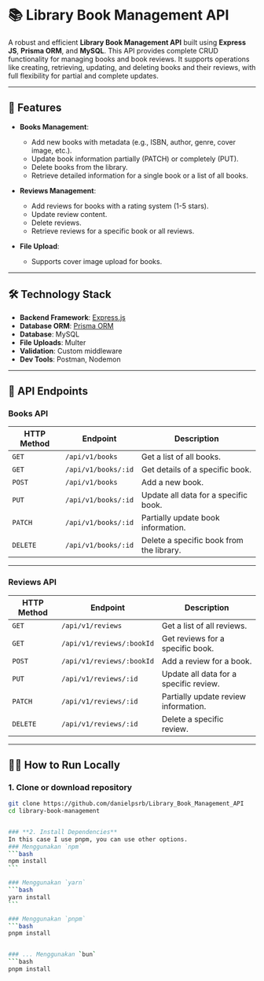 # 📚 Library Book Management API

A robust and efficient **Library Book Management API** built using **Express JS**, **Prisma ORM**, and **MySQL**. This API provides complete CRUD functionality for managing books and book reviews. It supports operations like creating, retrieving, updating, and deleting books and their reviews, with full flexibility for partial and complete updates.

---

## 🚀 Features

- **Books Management**:

  - Add new books with metadata (e.g., ISBN, author, genre, cover image, etc.).
  - Update book information partially (PATCH) or completely (PUT).
  - Delete books from the library.
  - Retrieve detailed information for a single book or a list of all books.

- **Reviews Management**:

  - Add reviews for books with a rating system (1-5 stars).
  - Update review content.
  - Delete reviews.
  - Retrieve reviews for a specific book or all reviews.

- **File Upload**:
  - Supports cover image upload for books.

---

## 🛠️ Technology Stack

- **Backend Framework**: [Express.js](https://expressjs.com/)
- **Database ORM**: [Prisma ORM](https://www.prisma.io/)
- **Database**: MySQL
- **File Uploads**: Multer
- **Validation**: Custom middleware
- **Dev Tools**: Postman, Nodemon

---

## 📂 API Endpoints

### **Books API**

| HTTP Method | Endpoint            | Description                              |
| ----------- | ------------------- | ---------------------------------------- |
| `GET`       | `/api/v1/books`     | Get a list of all books.                 |
| `GET`       | `/api/v1/books/:id` | Get details of a specific book.          |
| `POST`      | `/api/v1/books`     | Add a new book.                          |
| `PUT`       | `/api/v1/books/:id` | Update all data for a specific book.     |
| `PATCH`     | `/api/v1/books/:id` | Partially update book information.       |
| `DELETE`    | `/api/v1/books/:id` | Delete a specific book from the library. |

---

### **Reviews API**

| HTTP Method | Endpoint                  | Description                            |
| ----------- | ------------------------- | -------------------------------------- |
| `GET`       | `/api/v1/reviews`         | Get a list of all reviews.             |
| `GET`       | `/api/v1/reviews/:bookId` | Get reviews for a specific book.       |
| `POST`      | `/api/v1/reviews/:bookId` | Add a review for a book.               |
| `PUT`       | `/api/v1/reviews/:id`     | Update all data for a specific review. |
| `PATCH`     | `/api/v1/reviews/:id`     | Partially update review information.   |
| `DELETE`    | `/api/v1/reviews/:id`     | Delete a specific review.              |

---

## 🧑‍💻 How to Run Locally

###  **1. Clone or download repository**
````bash
git clone https://github.com/danielpsrb/Library_Book_Management_API
cd library-book-management


### **2. Install Dependencies**
In this case I use pnpm, you can use other options.
### Menggunakan `npm`
```bash
npm install
```

### Menggunakan `yarn`
```bash
yarn install
```

### Menggunakan `pnpm`
```bash
pnpm install


### ... Menggunakan `bun`
```bash
pnpm install
